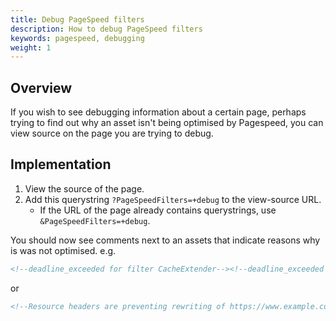 ```yaml
---
title: Debug PageSpeed filters
description: How to debug PageSpeed filters
keywords: pagespeed, debugging
weight: 1
---
```


## Overview

If you wish to see debugging information about a certain page, perhaps trying to find out why an asset isn't being optimised by Pagespeed, you can view source on the page you are trying to debug. 

## Implementation

1. View the source of the page.
1. Add this querystring `?PageSpeedFilters=+debug` to the view-source URL. 
    * If the URL of the page already contains querystrings, use `&PageSpeedFilters=+debug`.
    
You should now see comments next to an assets that indicate reasons why is was not optimised. e.g.

```html
<!--deadline_exceeded for filter CacheExtender--><!--deadline_exceeded for filter Javascript-->
```

or 

```html
<!--Resource headers are preventing rewriting of https://www.example.com/123.gif-->
```